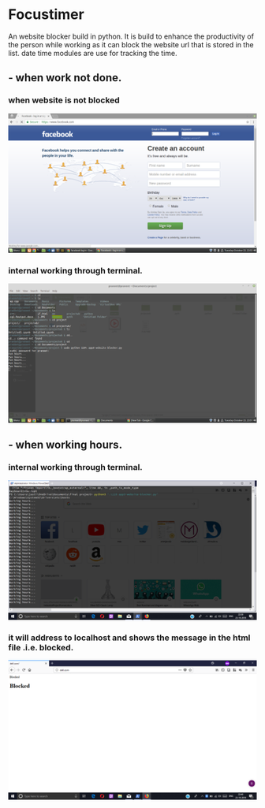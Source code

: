 # Focustimer
An website blocker build in python.
It is build to enhance the productivity of the person while working as it can block the website url that is stored in the list.
date time modules are use for tracking the time.
## - when work not done.
### when website is not blocked
![](images/facebook_unblocked.png)
### internal  working through terminal.
![](images/fun_hours.png)

## - when working hours.

### internal  working through terminal.
![](images/working_hours.png)

### it will address to localhost and shows the message in the html file .i.e. blocked.
![](images/blocked.png)

